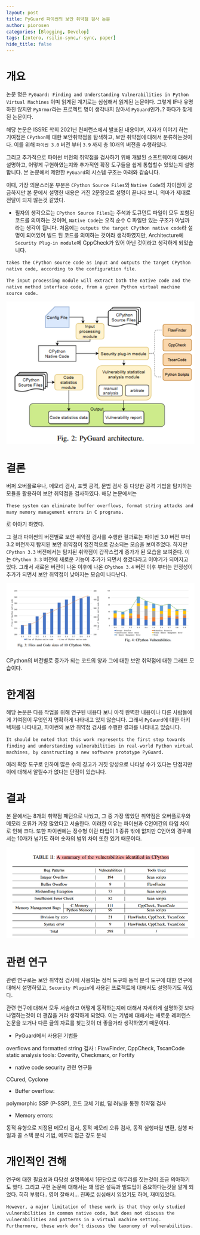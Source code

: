 ```yaml
---
layout: post
title: PyGuard 파이썬의 보안 취약점 검사 논문
author: piorosen
categories: [Blogging, Develop]
tags: [zotero, rsilio-sync,r-sync, paper]
hide_title: false
---
```


# 개요

논문 명은 `PyGuard: Finding and Understanding Vulnerabilities in Python Virtual Machines` 이며 읽게된 계기로는 심심해서 읽게된 논문이다. 그렇게 IF나 유명하진 않지만 `PyArmor`라는 프로젝트 명이 생각나지 않아서 `PyGuard`인가..? 하다가 찾게 된 논문이다. 

해당 논문은 ISSRE 학회 2021년 컨퍼런스에서 발표된 내용이며, 저자가 이야기 하는 기여점은 `CPython`에 대한 보안취약점을 탐색하고, 보안 취약점에 대해서 분류하는것이다. 이를 위해 `파이썬 3.0` 버전 부터 `3.9` 까지 총 10개의 버전을 수행하였다.

그리고 추가적으로 파이썬 버전의 취약점을 검사하기 위해 개발된 소프트웨어에 대해서 설명하고, 어떻게 구현하였는지와 추가적인 확장 도구들을 쉽게 통합할수 있었는지 설명합니다. 본 논문에서 제안한 `PyGuard`의 시스템 구조는 아래와 같습니다. 

이때, 가장 의문스러운 부분은 `CPython Source Files`와 `Native Code`의 차이점이 궁금하지만 본 문에서 설명한 내용은 거진 2문장으로 설명이 끝나다 보니, 의마가 제대로 전달이 되지 않는것 같았다.

- 필자의 생각으로는 `CPython Source Files`는 주석과 도큐먼트 파일이 모두 포함된 코드를 의미하는 것이며, `Native Code`는 오직 순수 C 파일만 있는 구조가 아닐까 라는 생각이 됩니다. 처음에는 `outputs the target CPython native code`라 설명이 되어있어 빌드 된 코드를 의미하는 것이라 생각하였지만, Architecture에 `Security Plug-in module`에 CppCheck가 있어 아닌 것이라고 생각하게 되었습니다.

`takes the CPython source code as input and outputs the target CPython native code, according to the configuration file.`

`The input processing module will extract both the native code and the native method interface code, from a given Python virtual machine source code.`

![](/assets/img/post/2024-01-05-02.png)


# 결론

버퍼 오버플로우나, 메모리 검사, 포맷 공격, 문법 검사 등 다양한 공격 기법을 탐지하는 모듈을 활용하여 보안 취약점을 검사하였다. 해당 논문에서는 

`These system can eliminate buffer overflows, format string attacks and many memory management errors in C programs.` 

로 이야기 하였다. 

그 결과 파이썬의 버전별로 보안 취약점 검사를 수행한 결과로는 파이썬 3.0 버전 부터 3.2 버전까지 탐지된 보안 취약점이 점진적으로 감소되는 모습을 보여주었다. 하지만 `CPython 3.3` 버전에서는 탐지된 취약점이 갑작스럽게 증가가 된 모습을 보여준다. 이는 `CPython 3.3` 버전에 새로운 기능이 추가가 되면서 생겼다라고 이야기가 되어지고 있다. 그래서 새로운 버전이 나온 이후에 나온 `CPython 3.4` 버전 이후 부터는 안정성이 추가가 되면서 보안 취약점이 낮아지는 모습이 나타난다.   

![](/assets/img/post/2024-01-05-01.png)

CPython의 버전별로 증가가 되는 코드의 양과 그에 대한 보안 취약점에 대한 그래프 모습이다.

# 한계점

해당 논문은 다음 작업을 위해 연구된 내용다 보니 아직 완벽한 내용이나 다른 사람들에게 기여점이 무엇인지 명확하게 나타내고 있지 않습니다. 그래서 `PyGaurd`에 대한 아키텍처를 나타내고, 파이썬의 보안 취약점 검사를 수행한 결과를 나타내고 있습니다.

`It should be noted that this work represents the first step towards finding and understanding vulnerabilities in real-world Python virtual machines, by constructing a new software prototype PyGuard.`

여러 확장 도구로 인하여 많은 수의 경고가 거짓 양성으로 나타날 수가 있다는 단점지만 이에 대해서 알릴수가 없다는 단점이 있습니다.

# 결과

본 문에서는 8개의 취약점 패턴으로 나눴고, 그 중 가장 많았던 취약점은 오버플로우와 메모리 오류가 가장 많았다고 서술한다. 이러한 이유는 파이썬과 C언어간의 타입 차이로 인해 크다. 또한 파이썬에는 정수형 이란 타입이 1 종류 밖에 없지만 C언어의 경우에서는 10개가 넘기도 하며 숫자의 범위 차이 또한 있기 때문이다.

![](/assets/img/post/2024-01-05-03.png)

# 관련 연구

관련 연구로는 보안 취약점 검사에 사용되는 정적 도구와 동적 분석 도구에 대한 연구에 대해서 설명하였고, `Security Plugin`에 사용된 프로젝트에 대해서도 설명하기도 하였다. 

관련 연구에 대해서 모두 서술하고 어떻게 동작하는지에 대해서 자세하게 설명하것 보다 나열하는것이 더 괜찮을 거라 생각하게 되었다. 이는 기법에 대해서는 새로운 레퍼런스 논문을 보거나 다른 글의 자료를 찾는것이 더 좋을거라 생각하였기 때문이다.

* PyGuard에서 사용된 기법들

overflows and formatted string 검사 : FlawFinder, CppCheck, TscanCode<br>
static analysis tools: Coverity, Checkmarx, or Fortify

* native code security 관련 연구들

CCured, Cyclone

* Buffer overflow:<br>

polymorphic SSP (P-SSP), 코드 교체 기법, 딥 러닝을 통한 취약점 검사

* Memory errors:

동적 유형으로 지정된 메모리 검사, 동적 메모리 오류 검사, 동적 실행파일 변환, 실행 파일과 콜 스택 분석 기법, 메모리 접근 강도 분석


# 개인적인 견해

연구에 대한 필요성과 타당성 설명쪽에서 1문단으로 마무리를 짓는것이 조금 의아하기도 했다. 그리고 구현 논문에 대해서는 꽤 많은 설득과 빌드업이 중요하다는것을 알게 되었다. 히히 부럽다.. 영어 잘해서... 진짜로 심심해서 읽었기도 하며, 재미있었다.

`However, a major limitation of these work is that they only studied vulnerabilities in common native code, but does not discuss the vulnerabilities and patterns in a virtual machine setting. Furthermore, these work don’t discuss the taxonomy of vulnerabilities.`
